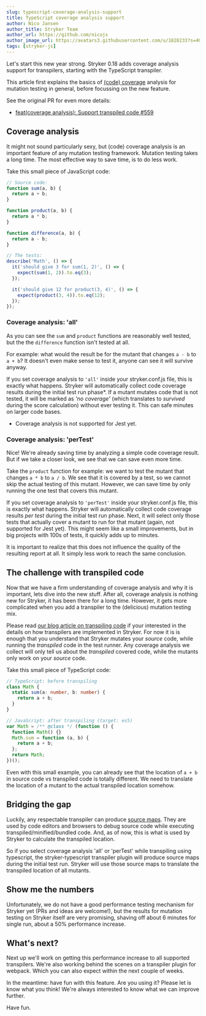 ```yaml
---
slug: typescript-coverage-analysis-support
title: TypeScript coverage analysis support
author: Nico Jansen
author_title: Stryker Team
author_url: https://github.com/nicojs
author_image_url: https://avatars3.githubusercontent.com/u/1828233?s=400&u=fec18ad3776aaafec54c49bbd7173a841ae7ea59&v=4
tags: [stryker-js]
---
```


Let's start this new year strong. Stryker 0.18 adds coverage analysis support for transpilers, starting with the TypeScript transpiler.

<!--truncate-->

This article first explains the basics of [(code) coverage](https://en.wikipedia.org/wiki/Code_coverage) analysis for mutation testing in general, before focussing on the new feature.

See the original PR for even more details:

- [feat(coverage analysis): Support transpiled code #559](https://github.com/stryker-mutator/stryker-js/pull/559)

## Coverage analysis

It might not sound particularly sexy, but (code) coverage analysis is an important feature of any mutation testing framework.
Mutation testing takes a long time. The most effective way to save time, is to do less work.

Take this small piece of JavaScript code:

```javascript
// Source code:
function sum(a, b) {
  return a + b;
}

function product(a, b) {
  return a * b;
}

function difference(a, b) {
  return a - b;
}
```

```javascript
// The tests:
describe('Math', () => {
  it('should give 3 for sum(1, 2)', () => {
    expect(sum(1, 2)).to.eq(3);
  });

  it('should give 12 for product(3, 4)', () => {
    expect(product(3, 4)).to.eq(12);
  });
});
```

### Coverage analysis: 'all'

As you can see the `sum` and `product` functions are reasonably well tested, but the the `difference` function isn't tested at all.

For example: what would the result be for the mutant that changes `a - b` to `a + b`? It doesn't even make sense to test it,
anyone can see it will survive anyway.

If you set coverage analysis to `'all'` inside your stryker.conf.js file, this is exactly what happens. Stryker will automatically
collect code coverage results during the initial test run phase\*. If a mutant mutates code that is not tested,
it will be marked as _'no coverage'_ (which translates to _survived_ during the score calculation) without ever testing it.
This can safe minutes on larger code bases.

- Coverage analysis is not supported for Jest yet.

### Coverage analysis: 'perTest'

Nice! We're already saving time by analyzing a simple code coverage result. But if we take a closer look, we see that we can save even more time.

Take the `product` function for example: we want to test the mutant that changes `a * b` to `a / b`. We see that it is covered by a test, so
we cannot skip the actual testing of this mutant. However, we can save time by only running the one test that covers this mutant.

If you set coverage analysis to `'perTest'` inside your stryker.conf.js file, this is exactly what happens. Stryker will automatically
collect code coverage results _per test_ during the initial test run phase. Next, it will select only those tests that actually cover
a mutant to run for that mutant (again, not supported for Jest yet). This might seem like a small improvements,
but in big projects with 100s of tests, it quickly adds up to minutes.

It is important to realize that this does not influence the quality of the resulting report at all. It simply less work to reach the same conclusion.

## The challenge with transpiled code

Now that we have a firm understanding of coverage analysis and why it is important, lets dive into the new stuff.
After all, coverage analysis is nothing new for Stryker, it has been there for a long time.
However, it gets more complicated when you add a transpiler to the (delicious) mutation testing mix.

Please read [our blog article on transpiling code](./2017-10-06-typescript-support.md) if your interested in the details on how transpilers are implemented in Stryker.
For now it is is enough that you understand that Stryker mutates your _source_ code, while running the _transpiled_ code in the test runner.
Any coverage analysis we collect will only tell us about the _transpiled_ covered code, while the mutants only work on your _source_ code.

Take this small piece of TypeScript code:

```typescript
// TypeScript: before transpiling
class Math {
  static sum(a: number, b: number) {
    return a + b;
  }
}
```

```javascript
// JavaScript: after transpiling (target: es5)
var Math = /** @class */ (function () {
  function Math() {}
  Math.sum = function (a, b) {
    return a + b;
  };
  return Math;
})();
```

Even with this small example, you can already see that the location of `a + b` in source code vs transpiled code is totally different.
We need to translate the location of a mutant to the actual transpiled location somehow.

## Bridging the gap

Luckily, any respectable transpiler can produce [source maps](https://www.thecssninja.com/javascript/source-mapping).
They are used by code editors and browsers to debug source code while executing transpiled/minified/bundled code.
And, as of now, this is what is used by Stryker to calculate the transpiled location.

So if you select coverage analysis 'all' or 'perTest' while transpiling using typescript, the stryker-typescript transpiler
plugin will produce source maps during the initial test run. Stryker will use those source maps to translate the transpiled location
of all mutants.

## Show me the numbers

Unfortunately, we do not have a good performance testing mechanism for Stryker yet (PRs and ideas are welcome!),
but the results for mutation testing on Stryker itself are very promising, shaving off about 6 minutes for single run,
about a 50% performance increase.

## What's next?

Next up we'll work on getting this performance increase to all supported transpilers.
We're also working behind the scenes on a transpiler plugin for webpack. Which you can also expect
within the next couple of weeks.

In the meantime: have fun with this feature. Are you using it? Please let is know what you think! We're always
interested to know what we can improve further.

Have fun.
